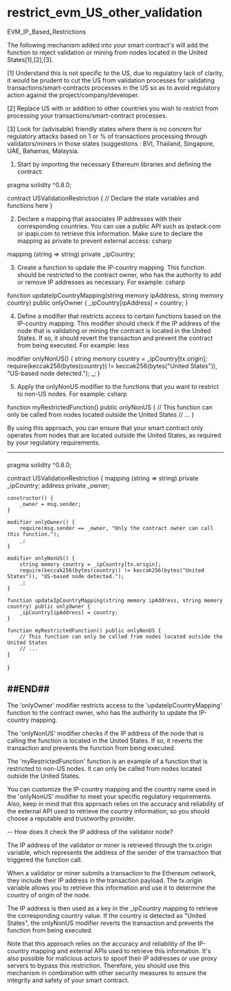 # restrict_evm_US_other_validation
EVM_IP_Based_Restrictions

The following mechanism added into your smart contract's will add the function to reject validation or mining from nodes located in the United States[1],[2],[3]. 

[1] Understand this is not specific to the US, due to regulatory lack of clarity, it would be prudent to cut the US from validation processes for validating transactions/smart-contracts processes in the US so as to avoid regulatory action against the project/company/developer. 

[2] Replace US with or addition to other countries you wish to restrict from processing your transactions/smart-contract processes.

[3] Look for (advisable) friendly states where there is no concern for regulatory attacks based on 1 or % of transactions processing through validators/miners in those states (suggestions : BVI, Thailand, Singapore, UAE, Bahamas, Malaysia.

1) Start by importing the necessary Ethereum libraries and defining the contract:

pragma solidity ^0.8.0;

contract USValidationRestriction {
    // Declare the state variables and functions here
}

2) Declare a mapping that associates IP addresses with their corresponding countries. You can use a public API such as ipstack.com or ipapi.com to retrieve this information. Make sure to declare the mapping as private to prevent external access:
csharp

mapping (string => string) private _ipCountry;

3) Create a function to update the IP-country mapping. This function should be restricted to the contract owner, who has the authority to add or remove IP addresses as necessary. For example:
csharp

function updateIpCountryMapping(string memory ipAddress, string memory country) public onlyOwner {
    _ipCountry[ipAddress] = country;
}

4) Define a modifier that restricts access to certain functions based on the IP-country mapping. This modifier should check if the IP address of the node that is validating or mining the contract is located in the United States. If so, it should revert the transaction and prevent the contract from being executed. For example:
less

modifier onlyNonUS() {
    string memory country = _ipCountry[tx.origin];
    require(keccak256(bytes(country)) != keccak256(bytes("United States")), "US-based node detected.");
    _;
}

5) Apply the onlyNonUS modifier to the functions that you want to restrict to non-US nodes. For example:
csharp

function myRestrictedFunction() public onlyNonUS {
    // This function can only be called from nodes located outside the United States
    // ...
}

By using this approach, you can ensure that your smart contract only operates from nodes that are located outside the United States, as required by your regulatory requirements.


-----
####
pragma solidity ^0.8.0;

contract USValidationRestriction {
    mapping (string => string) private _ipCountry;
    address private _owner;

    constructor() {
        _owner = msg.sender;
    }

    modifier onlyOwner() {
        require(msg.sender == _owner, "Only the contract owner can call this function.");
        _;
    }

    modifier onlyNonUS() {
        string memory country = _ipCountry[tx.origin];
        require(keccak256(bytes(country)) != keccak256(bytes("United States")), "US-based node detected.");
        _;
    }

    function updateIpCountryMapping(string memory ipAddress, string memory country) public onlyOwner {
        _ipCountry[ipAddress] = country;
    }

    function myRestrictedFunction() public onlyNonUS {
        // This function can only be called from nodes located outside the United States
        // ...
    }
}

##END##
---

The 'onlyOwner' modifier restricts access to the 'updateIpCountryMapping' function to the contract owner, who has the authority to update the IP-country mapping.

The 'onlyNonUS' modifier checks if the IP address of the node that is calling the function is located in the United States. If so, it reverts the transaction and prevents the function from being executed.

The 'myRestrictedFunction' function is an example of a function that is restricted to non-US nodes. It can only be called from nodes located outside the United States.

You can customize the IP-country mapping and the country name used in the 'onlyNonUS' modifier to meet your specific regulatory requirements. Also, keep in mind that this approach relies on the accuracy and reliability of the external API used to retrieve the country information, so you should choose a reputable and trustworthy provider.

--
How does it check the IP address of the validator node?

The IP address of the validator or miner is retrieved through the tx.origin variable, which represents the address of the sender of the transaction that triggered the function call.

When a validator or miner submits a transaction to the Ethereum network, they include their IP address in the transaction payload. The tx.origin variable allows you to retrieve this information and use it to determine the country of origin of the node.

The IP address is then used as a key in the _ipCountry mapping to retrieve the corresponding country value. If the country is detected as "United States", the onlyNonUS modifier reverts the transaction and prevents the function from being executed.

Note that this approach relies on the accuracy and reliability of the IP-country mapping and external APIs used to retrieve this information. It's also possible for malicious actors to spoof their IP addresses or use proxy servers to bypass this restriction. Therefore, you should use this mechanism in combination with other security measures to ensure the integrity and safety of your smart contract.
